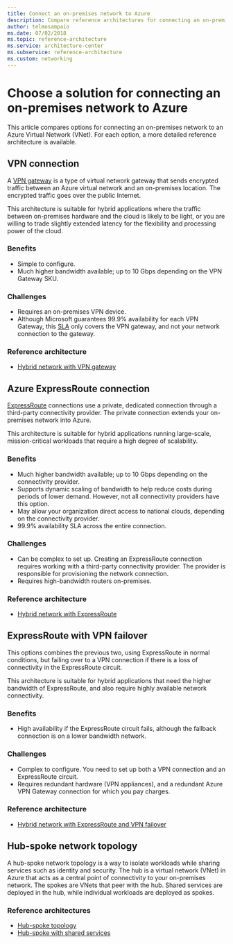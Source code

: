 ```yaml
---
title: Connect an on-premises network to Azure
description: Compare reference architectures for connecting an on-premises network to Azure.
author: telmosampaio
ms.date: 07/02/2018
ms.topic: reference-architecture
ms.service: architecture-center
ms.subservice: reference-architecture
ms.custom: networking
---
```


# Choose a solution for connecting an on-premises network to Azure

This article compares options for connecting an on-premises network to an Azure Virtual Network (VNet). For each option, a more detailed reference architecture is available.

## VPN connection

A [VPN gateway](/azure/vpn-gateway/vpn-gateway-about-vpngateways) is a type of virtual network gateway that sends encrypted traffic between an Azure virtual network and an on-premises location. The encrypted traffic goes over the public Internet.

This architecture is suitable for hybrid applications where the traffic between on-premises hardware and the cloud is likely to be light, or you are willing to trade slightly extended latency for the flexibility and processing power of the cloud.

### Benefits

- Simple to configure.
- Much higher bandwidth available; up to 10 Gbps depending on the VPN Gateway SKU.

### Challenges

- Requires an on-premises VPN device.
- Although Microsoft guarantees 99.9% availability for each VPN Gateway, this [SLA](https://azure.microsoft.com/support/legal/sla/vpn-gateway/) only covers the VPN gateway, and not your network connection to the gateway.

### Reference architecture

- [Hybrid network with VPN gateway](./vpn.md)

<!-- markdownlint-disable MD024 -->

## Azure ExpressRoute connection

[ExpressRoute](/azure/expressroute/) connections use a private, dedicated connection through a third-party connectivity provider. The private connection extends your on-premises network into Azure.

This architecture is suitable for hybrid applications running large-scale, mission-critical workloads that require a high degree of scalability.

### Benefits

- Much higher bandwidth available; up to 10 Gbps depending on the connectivity provider.
- Supports dynamic scaling of bandwidth to help reduce costs during periods of lower demand. However, not all connectivity providers have this option.
- May allow your organization direct access to national clouds, depending on the connectivity provider.
- 99.9% availability SLA across the entire connection.

### Challenges

- Can be complex to set up. Creating an ExpressRoute connection requires working with a third-party connectivity provider. The provider is responsible for provisioning the network connection.
- Requires high-bandwidth routers on-premises.

### Reference architecture

- [Hybrid network with ExpressRoute](./expressroute.md)

## ExpressRoute with VPN failover

This options combines the previous two, using ExpressRoute in normal conditions, but failing over to a VPN connection if there is a loss of connectivity in the ExpressRoute circuit.

This architecture is suitable for hybrid applications that need the higher bandwidth of ExpressRoute, and also require highly available network connectivity.

### Benefits

- High availability if the ExpressRoute circuit fails, although the fallback connection is on a lower bandwidth network.

### Challenges

- Complex to configure. You need to set up both a VPN connection and an ExpressRoute circuit.
- Requires redundant hardware (VPN appliances), and a redundant Azure VPN Gateway connection for which you pay charges.

### Reference architecture

- [Hybrid network with ExpressRoute and VPN failover](./expressroute-vpn-failover.md)

<!-- markdownlint-disable MD024 -->

## Hub-spoke network topology

A hub-spoke network topology is a way to isolate workloads while sharing services such as identity and security. The hub is a virtual network (VNet) in Azure that acts as a central point of connectivity to your on-premises network. The spokes are VNets that peer with the hub. Shared services are deployed in the hub, while individual workloads are deployed as spokes.

### Reference architectures

- [Hub-spoke topology](./hub-spoke.md)
- [Hub-spoke with shared services](./shared-services.md)
